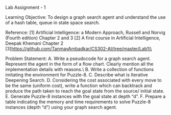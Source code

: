
Lab Assignment - 1

Learning Objective:  To design a graph search agent and understand the use of a hash table, queue in state space search.

Reference: 
[1] Artificial Intelligence: a Modern Approach, Russell and Norvig (Fourth edition)
Chapter 2 and 3
[2] A first course in Artificial Intelligence, Deepak Khemani
Chapter 2
[3]https://github.com/TanmayAmbadkar/CS302-AI/tree/master/Lab1\\

Problem Statement: 
A. Write a pseudocode for a graph search agent. Represent the agent in the form of a flow chart. Clearly mention all the implementation details with reasons.\\
B. Write a collection of functions imitating the environment for Puzzle-8. 
C. Describe what is Iterative Deepening Search.
D. Considering the cost associated with every move to be the same (uniform cost), write a function which can backtrack 
and produce the path taken to reach the goal state from the source/ initial state.
E. Generate Puzzle-8 instances with the goal state at depth “d”.
F. Prepare a table indicating the memory and time requirements to solve Puzzle-8 instances (depth “d”) using your graph search agent.
